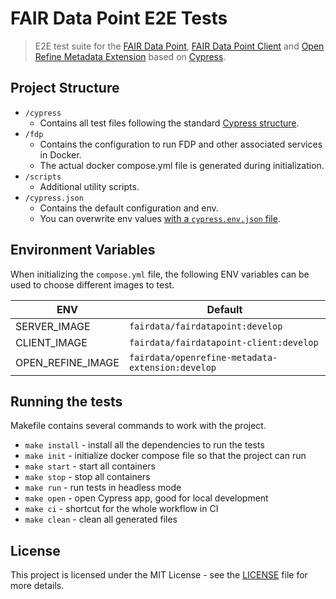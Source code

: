 # FAIR Data Point E2E Tests

> E2E test suite for the [FAIR Data Point](https://github.com/FAIRDataTeam/FAIRDataPoint), [FAIR Data Point Client](https://github.com/FAIRDataTeam/FAIRDataPoint-client) and [Open Refine Metadata Extension](https://github.com/FAIRDataTeam/OpenRefine-metadata-extension) based on [Cypress](https://www.cypress.io).


## Project Structure

- `/cypress`
    - Contains all test files following the standard [Cypress structure](https://docs.cypress.io/guides/core-concepts/writing-and-organizing-tests.html#Support-file).
- `/fdp`
    - Contains the configuration to run FDP and other associated services in Docker.
    - The actual docker compose.yml file is generated during initialization.
- `/scripts`
    - Additional utility scripts.
- `/cypress.json`
    - Contains the default configuration and env.
    - You can overwrite env values [with a `cypress.env.json` file](https://docs.cypress.io/guides/guides/environment-variables.html#Option-2-cypress-env-json).


## Environment Variables

When initializing the `compose.yml` file, the following ENV variables can be used to choose different images to test.

| ENV | Default |
| --- | --- |
| SERVER_IMAGE | `fairdata/fairdatapoint:develop` |
| CLIENT_IMAGE | `fairdata/fairdatapoint-client:develop` |
| OPEN_REFINE_IMAGE | `fairdata/openrefine-metadata-extension:develop` |

## Running the tests

Makefile contains several commands to work with the project.

- `make install` - install all the dependencies to run the tests
- `make init` - initialize docker compose file so that the project can run
- `make start` - start all containers
- `make stop` - stop all containers
- `make run` - run tests in headless mode
- `make open` - open Cypress app, good for local development
- `make ci` - shortcut for the whole workflow in CI
- `make clean` - clean all generated files

## License

This project is licensed under the MIT License - see the [LICENSE](LICENSE) file for more details.
